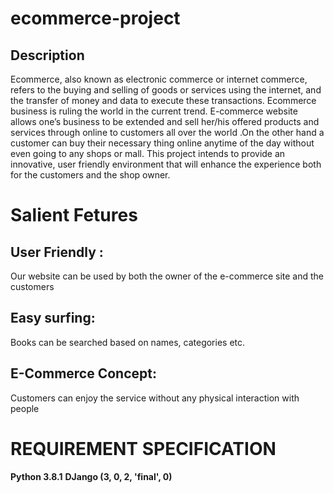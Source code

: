 # ecommerce-project
## Description
Ecommerce, also known as electronic commerce or internet commerce, refers to the buying and selling of goods or services using the internet, and the transfer of money and data to execute these transactions.
Ecommerce business is ruling the world in the current trend. E-commerce website allows one’s  business to be extended and sell her/his  offered products and services through online to customers all over the world .On the other hand a customer can buy their necessary thing online anytime of the day without even going to any shops or mall.
This project intends to provide an innovative, user friendly environment that will enhance the experience both for the customers and the shop owner.

# Salient Fetures

## User Friendly :
Our website can be used by both the owner of the e-commerce site and the customers
## Easy surfing: 
Books can be searched based on names, categories etc.

## E-Commerce Concept:
Customers can enjoy the service without any physical interaction with people

# REQUIREMENT SPECIFICATION
**Python 3.8.1**
**DJango (3, 0, 2, 'final', 0)**




